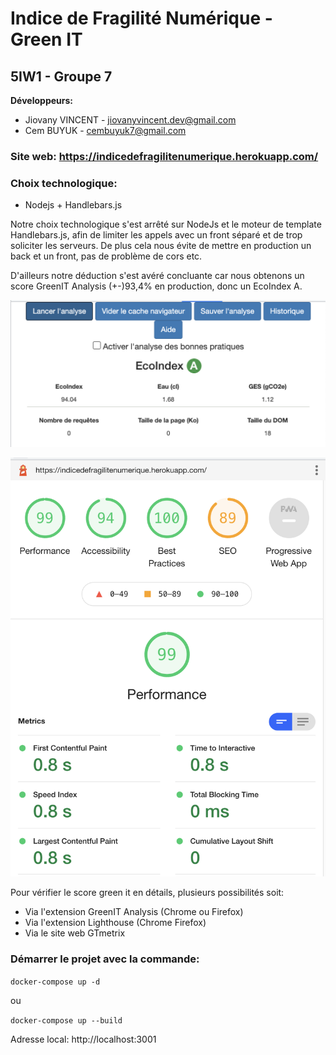 # Indice de Fragilité Numérique - Green IT
## **5IW1 - Groupe 7**
**Développeurs:**
- Jiovany VINCENT - jiovanyvincent.dev@gmail.com
- Cem BUYUK - cembuyuk7@gmail.com
### Site web: https://indicedefragilitenumerique.herokuapp.com/

### **Choix technologique:**
- Nodejs + Handlebars.js

Notre choix technologique s'est arrêté sur NodeJs et le moteur de template Handlebars.js, afin de limiter les appels avec un front séparé et de trop soliciter les serveurs. De plus cela nous évite de mettre en production un back et un front, pas de problème de cors etc.

D'ailleurs notre déduction s'est avéré concluante car nous obtenons un score GreenIT Analysis (+-)93,4% en production, donc un EcoIndex A.

![GreenIT Analysis](./public/green-it-Analysis.png "GreenIT Analysis")

![Lighthouse](./public/lighthouse.png "Lighthouse")

Pour vérifier le score green it en détails, plusieurs possibilités soit:
- Via l'extension GreenIT Analysis (Chrome ou Firefox)
- Via l'extension Lighthouse (Chrome Firefox)
- Via le site web GTmetrix

### **Démarrer le projet avec la commande:**
```docker-compose up -d```

ou

```docker-compose up --build```

Adresse local: http://localhost:3001
